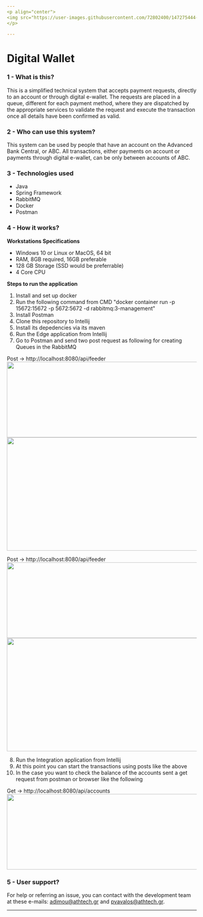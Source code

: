 ```yaml
---
<p align="center">
<img src="https://user-images.githubusercontent.com/72802400/147275444-8cb56c06-df1d-45cf-ac0f-3979f0c866f4.png" width="400" height="75"><img src="https://user-images.githubusercontent.com/72802400/147275465-1f5697db-9a94-41ce-ae6b-adb3ba692b73.png" width="300" height="75">
</p>

---
```

# Digital Wallet

### 1 - What is this?
This is a simplified technical system that accepts payment requests, directly to an account or through digital e-wallet. The requests are placed in a queue, different for each payment method, where they are dispatched by the appropriate services to validate the request and execute the transaction once all details have been confirmed as valid.

### 2 - Who can use this system?  
This system can be used by people that have an account on the Advanced Bank Central, or ABC. All transactions, either payments on account or payments through digital e-wallet, can be only between accounts of ABC.

### 3 - Technologies used  
* Java
* Spring Framework
* RabbitMQ
* Docker
* Postman

### 4 - How it works?

**Workstations Specifications**
- Windows 10 or Linux or MacOS, 64 bit
- RAM, 8GB required, 16GB preferable
- 128 GB Storage (SSD would be preferrable)
- 4 Core CPU

**Steps to run the application**

1. Install and set up docker
2. Run the following command from CMD "docker container run -p 15672:15672 -p 5672:5672 -d rabbitmq:3-management"
3. Install Postman
4. Clone this repository to Intellij
5. Install its depedencies via its maven
6. Run the Edge application from Intellij 
7. Go to Postman and send two post request as following for creating Queues in the RabbitMQ<br />

Post -> http://localhost:8080/api/feeder<br />
<img src="https://user-images.githubusercontent.com/72802400/147349518-f6a6902d-29a6-45e3-bdf3-71d7cb989280.png" width="600" height="200"><img src="https://user-images.githubusercontent.com/72802400/147349905-36447b99-c03a-48c3-8647-f5be13938606.png" width="600" height="300">


Post -> http://localhost:8080/api/feeder<br />
<img src="https://user-images.githubusercontent.com/72802400/147349518-f6a6902d-29a6-45e3-bdf3-71d7cb989280.png" width="600" height="200"><img src="https://user-images.githubusercontent.com/72802400/147350054-b6f80c12-5822-4df0-a9fa-e8a48881e1b9.png" width="600" height="300">

8. Run the Integration application from Intellij 
9. At this point you can start the transactions using posts like the above
10. In the case you want to check the balance of the accounts sent a get request from postman or browser like the following

Get -> http://localhost:8080/api/accounts<br />
<img src="https://user-images.githubusercontent.com/72802400/147350401-2aef3773-037e-4a41-9863-b9777993e50b.png" width="600" height="200">

### 5 - User support?  
For help or referring an issue, you can contact with the development team at these e-mails: adimou@athtech.gr and pvavalos@athtech.gr.
	
---
